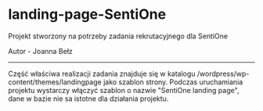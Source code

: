 # landing-page-SentiOne

Projekt stworzony na potrzeby zadania rekrutacyjnego dla SentiOne

Autor - Joanna Bełz
______________________________________________________

Część właściwa realizacji zadania znajduje się w katalogu /wordpress/wp-content/themes/landingpage jako szablon strony. Podczas uruchamiania projektu wystarczy włączyć szablon o nazwie "SentiOne landing page", dane w bazie nie sa istotne dla działania projektu.
